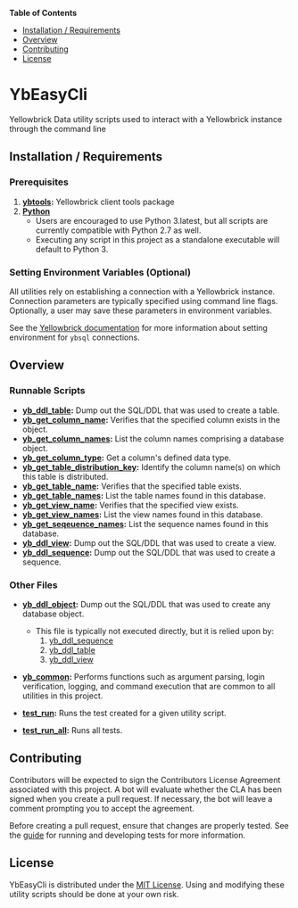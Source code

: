 **Table of Contents**

-  [Installation / Requirements](#installation)
-  [Overview](#overview)
-  [Contributing](#contributing)
-  [License](#license)

# YbEasyCli

Yellowbrick Data utility scripts used to interact with a Yellowbrick instance
through the command line


<a id="installation"></a>

## Installation / Requirements

### Prerequisites

1.  **[ybtools](https://www.yellowbrick.com/docs/4.0/client_tools/client_tools_intro.html):**
    Yellowbrick client tools package
2.  **[Python](https://www.python.org)**
    - Users are encouraged to use Python 3.latest, but all scripts are currently
      compatible with Python 2.7 as well.
    - Executing any script in this project as a standalone executable will
      default to Python 3. 

### Setting Environment Variables (Optional)

All utilities rely on establishing a connection with a Yellowbrick instance.
Connection parameters are typically specified using command line flags.
Optionally, a user may save these parameters in environment variables.

See the [Yellowbrick
documentation](https://www.yellowbrick.com/docs/4.0/administration/ybsql_connections.html#reference_qtb_5ft_sv__ybsql_connections_environment_variables)
for more information about setting environment for `ybsql` connections.


<a id="overview"></a>

## Overview

### Runnable Scripts

-   **[yb\_ddl\_table](./yb_ddl_table.py):** Dump out the SQL/DDL that was used
    to create a table.
-   **[yb\_get\_column\_name](./yb_get_column_name.py):** Verifies that the
    specified column exists in the object.
-   **[yb\_get\_column\_names](./yb_get_column_names.py):** List the column
    names comprising a database object.
-   **[yb\_get\_column\_type](./yb_get_column_type.py):** Get a column's defined
    data type.
-   **[yb\_get\_table\_distribution\_key](./yb_get_table_distribution_key.py):**
    Identify the column name(s) on which this table is distributed.
-   **[yb\_get\_table\_name](./yb_get_table_name.py):** Verifies that the
    specified table exists.
-   **[yb\_get\_table\_names](./yb_get_table_names.py):** List the table names
    found in this database.
-   **[yb\_get\_view\_name](./yb_get_view_name.py):** Verifies that the
    specified view exists.
-   **[yb\_get\_view\_names](./yb_get_view_names.py):** List the view names
    found in this database.
-   **[yb\_get\_seqeuence\_names](./yb_get_sequence_names.py):** List the
    sequence names found in this database.
-   **[yb\_ddl\_view](./yb_ddl_view.py):** Dump out the SQL/DDL that was
    used to create a view.
-   **[yb\_ddl\_sequence](./yb_ddl_sequence.py):** Dump out the SQL/DDL that
    was used to create a sequence. 

### Other Files

-   **[yb\_ddl\_object](./yb_ddl_object.py):** Dump out the SQL/DDL that was
    used to create any database object.
    - This file is typically not executed directly, but it is relied upon by:
      1.  [yb\_ddl\_sequence](./yb_ddl_sequence.py)
      2.  [yb\_ddl\_table](./yb_ddl_table.py)
      3.  [yb\_ddl\_view](./yb_ddl_view.py)
-   **[yb\_common](./yb_common.py):** Performs functions such as argument
    parsing, login verification, logging, and command execution that are common
    to all utilities in this project.

-   **[test\_run](./test/test_run.py):** Runs the test created for a given utility
    script.
-   **[test\_run\_all](./test/test_run_all_utils.sh):** Runs all tests.


<a id="contributing"></a>

## Contributing

Contributors will be expected to sign the Contributors License Agreement
associated with this project. A bot will evaluate whether the CLA has been
signed when you create a pull request. If necessary, the bot will leave a comment
prompting you to accept the agreement.

Before creating a pull request, ensure that changes are properly tested. See the
[guide](./test/README.md) for running and developing tests for more information. 

<a id="license"></a>

## License

YbEasyCli is distributed under the [MIT License](./LICENSE). Using and modifying
these utility scripts should be done at your own risk. 
